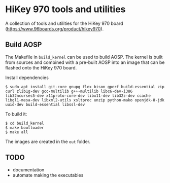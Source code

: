 # HiKey 970 tools and utilities

A collection of tools and utilities for the HiKey 970 board (https://www.96boards.org/product/hikey970).

## Build AOSP

The Makefile in `build_kernel` can be used to build AOSP. The kernel is built from sources and combined with a pre-built AOSP into an image that can be flashed onto the HiKey 970 board.

Install dependencies

```
$ sudo apt install git-core gnupg flex bison gperf build-essential zip curl zlib1g-dev gcc-multilib g++-multilib libc6-dev-i386 lib32ncurses5-dev x11proto-core-dev libx11-dev lib32z-dev ccache libgl1-mesa-dev libxml2-utils xsltproc unzip python-mako openjdk-8-jdk uuid-dev build-essential libssl-dev
```

To build it:

```
$ cd build_kernel
$ make bootloader
$ make all
```

The images are created in the `out` folder.

## TODO

* documentation
* automate making the executables
